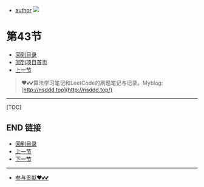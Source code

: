 + [author](https://github.com/3293172751)
<a href="https://github.com/3293172751" target="_blank"><img src="https://img.shields.io/badge/Github-xiongxinwei-inactive?style=social&logo=github"></a></p>
# 第43节
+ [回到目录](../README.md)
+ [回到项目首页](../../README.md)
+ [上一节](42.md)
> ❤️💕💕算法学习笔记和LeetCode的刷题笔记与记录。Myblog:[http://nsddd.top](http://nsddd.top/)
---
[TOC]





## END 链接
+ [回到目录](../README.md)
+ [上一节](42.md)
+ [下一节](44.md)
---
+ [参与贡献❤️💕💕](https://github.com/3293172751/Block_Chain/blob/master/Git/git-contributor.md)